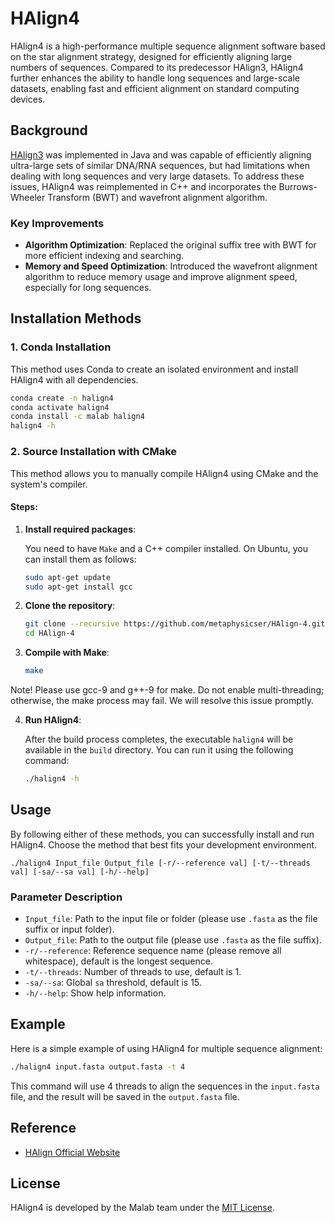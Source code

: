 # HAlign4

HAlign4 is a high-performance multiple sequence alignment software based on the star alignment strategy, designed for efficiently aligning large numbers of sequences. Compared to its predecessor HAlign3, HAlign4 further enhances the ability to handle long sequences and large-scale datasets, enabling fast and efficient alignment on standard computing devices.

## Background
[HAlign3](https://github.com/malabz/HAlign-3) was implemented in Java and was capable of efficiently aligning ultra-large sets of similar DNA/RNA sequences, but had limitations when dealing with long sequences and very large datasets. To address these issues, HAlign4 was reimplemented in C++ and incorporates the Burrows-Wheeler Transform (BWT) and wavefront alignment algorithm.

### Key Improvements
- **Algorithm Optimization**: Replaced the original suffix tree with BWT for more efficient indexing and searching.
- **Memory and Speed Optimization**: Introduced the wavefront alignment algorithm to reduce memory usage and improve alignment speed, especially for long sequences.


## Installation Methods

### 1. Conda Installation

This method uses Conda to create an isolated environment and install HAlign4 with all dependencies.
   
```bash
conda create -n halign4
conda activate halign4
conda install -c malab halign4
halign4 -h
```


### 2. Source Installation with CMake

This method allows you to manually compile HAlign4 using CMake and the system's compiler.

#### Steps:

1. **Install required packages**:

   You need to have `Make` and a C++ compiler installed. On Ubuntu, you can install them as follows:

   ```bash
   sudo apt-get update
   sudo apt-get install gcc
   ```

2. **Clone the repository**:

   ```bash
   git clone --recursive https://github.com/metaphysicser/HAlign-4.git
   cd HAlign-4
   ```

3. **Compile with Make**:

   ```bash
   make
   ```
Note! Please use gcc-9 and g++-9 for make. Do not enable multi-threading; otherwise, the make process may fail. We will resolve this issue promptly.

4. **Run HAlign4**:

   After the build process completes, the executable `halign4` will be available in the `build` directory. You can run it using the following command:

   ```bash
   ./halign4 -h
   ```
## Usage
By following either of these methods, you can successfully install and run HAlign4. Choose the method that best fits your development environment.
```
./halign4 Input_file Output_file [-r/--reference val] [-t/--threads val] [-sa/--sa val] [-h/--help]
```

### Parameter Description
- `Input_file`: Path to the input file or folder (please use `.fasta` as the file suffix or input folder).
- `Output_file`: Path to the output file (please use `.fasta` as the file suffix).
- `-r/--reference`: Reference sequence name (please remove all whitespace), default is the longest sequence.
- `-t/--threads`: Number of threads to use, default is 1.
- `-sa/--sa`: Global `sa` threshold, default is 15.
- `-h/--help`: Show help information.

## Example
Here is a simple example of using HAlign4 for multiple sequence alignment:

```bash
./halign4 input.fasta output.fasta -t 4
```

This command will use 4 threads to align the sequences in the `input.fasta` file, and the result will be saved in the `output.fasta` file.

## Reference
- [HAlign Official Website](http://lab.malab.cn/soft/halign/)

## License
HAlign4 is developed by the Malab team under the [MIT License](https://github.com/metaphysicser/HAlign4/blob/main/LICENSE).


